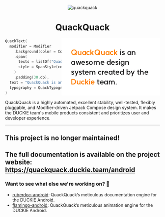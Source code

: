 <p align="center">
  <img src="https://raw.githubusercontent.com/duckie-team/quack-quack-android/main/assets/logo-icon.svg" width="25%" alt="quackquack" />
</p>
<h1 align="center">QuackQuack</h1>

<img src="assets/awesome-quackquack.png" align="right"/>

```kotlin
QuackText(
  modifier = Modifier
    .background(color = Color.White)
    .span(
      texts = listOf("QuackQuack", "Duckie"),
      style = SpanStyle(color = QuackColor.DuckieOrange),
    )
    .padding(30.dp),
  text = "QuackQuack is an awesome design system created by the Duckie team.",
  typography = QuackTypography.Body1,
)
```

QuackQuack is a highly automated, excellent stability, well-tested, flexibly pluggable, and Modifier-driven Jetpack Compose design system.
It makes the DUCKIE team's mobile products consistent and prioritizes user and developer experience.

---

## This project is no longer maintained!

## The full documentation is available on the project website: https://quackquack.duckie.team/android 

### Want to see what else we're working on? 👀

- [ruberdoc-android](https://github.com/duckie-team/rubberdoc-android): QuackQuack’s meticulous documentation engine for the DUCKIE Android.
- [flamingo-android](https://github.com/duckie-team/flamingo-android): QuackQuack’s meticulous animation engine for the DUCKIE Android.

